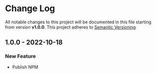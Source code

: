 # Change Log


All notable changes to this project will be documented in this file starting from version **v1.0.0**.
This project adheres to [Semantic Versioning](http://semver.org/).

## 1.0.0 - 2022-10-18

### New Feature

- Publish NPM
